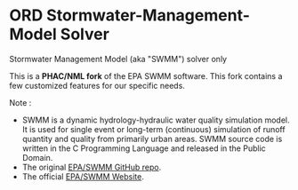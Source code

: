 ORD Stormwater-Management-Model Solver
==================================

Stormwater Management Model (aka "SWMM") solver only

This is a **PHAC/NML fork** of the EPA SWMM software. This fork contains a few customized features for our specific needs. 

Note : 
 - SWMM is a dynamic hydrology-hydraulic water quality simulation model. It is used for single event or long-term (continuous) simulation of runoff quantity and quality from primarily urban areas. SWMM source code is written in the C Programming Language and released in the Public Domain.
 - The original [EPA/SWMM GitHub repo](https://github.com/USEPA/Stormwater-Management-Model).
 - The official  [EPA/SWMM Website](https://www.epa.gov/water-research/storm-water-management-model-swmm).

